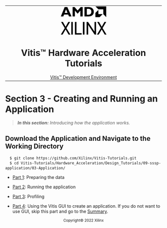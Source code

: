 <table width="100%">
 <tr width="100%">
    <td align="center"><img src="https://raw.githubusercontent.com/Xilinx/Image-Collateral/main/xilinx-logo.png" width="30%"/><h1>Vitis™ Hardware Acceleration Tutorials</h1>
    <a href="https://www.xilinx.com/products/design-tools/vitis.html"> Vitis™ Development Environment</a>
    </td>
 </tr>
</table>

# Section 3 - Creating and Running an Application

> **_In this section:_**  _Introducing how the application works._

## Download the Application and Navigate to the Working Directory

```
  $ git clone https://github.com/Xilinx/Vitis-Tutorials.git
  $ cd Vitis-Tutorials/Hardware_Acceleration/Design_Tutorials/09-sssp-application/03-Application/ 
```

* [Part 1](./docs/data_processing.md): Preparing the data


* [Part 2](./docs/run_the_application.md): Running the application


* [Part 3](./docs/profiling.md): Profiling


* [Part 4](./docs/gui.md): Using the Vitis GUI to create an application. If you do not want to use GUI, skip this part and go to the [Summary](../README.md#Summary).




<p align="center"><sup>Copyright&copy; 2022 Xilinx</sup></p>
